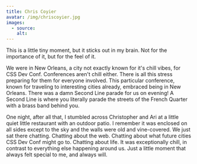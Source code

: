 ```yaml
---
title: Chris Coyier
avatar: /img/chriscoyier.jpg
images:
  - source:
    alt:
---
```


This is a little tiny moment, but it sticks out in my brain. Not for the importance of it, but for the feel of it.

We were in New Orleans, a city not exactly known for it's chill vibes, for CSS Dev Conf. Conferences aren't chill either. There is all this stress preparing for them for everyone involved. This particular conference, known for traveling to interesting cities already, embraced being in New Orleans. There was a damn Second Line parade for us on evening! A Second Line is where you literally parade the streets of the French Quarter with a brass band behind you.

One night, after all that, I stumbled across Christopher and Ari at a little quiet little restaurant with an outdoor patio. I remember it was enclosed on all sides except to the sky and the walls were old and vine-covered. We just sat there chatting. Chatting about the web. Chatting about what future cities CSS Dev Conf might go to. Chatting about life. It was exceptionally chill, in contrast to everything else happening around us. Just a little moment that always felt special to me, and always will.
